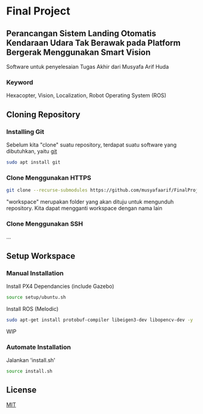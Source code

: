 # Final Project
## Perancangan Sistem Landing Otomatis Kendaraan Udara Tak Berawak pada Platform Bergerak Menggunakan Smart Vision
Software untuk penyelesaian Tugas Akhir dari Musyafa Arif Huda
### Keyword
Hexacopter, Vision, Localization, Robot Operating System (ROS)

## Cloning Repository
### Installing Git
Sebelum kita "clone" suatu repository, terdapat suatu software yang dibutuhkan, yaitu [git](https://git-scm.com/)
```bash
sudo apt install git
```
### Clone Menggunakan HTTPS
```bash
git clone --recurse-submodules https://github.com/musyafaarif/FinalProject.git workspace
```
"workspace" merupakan folder yang akan dituju untuk mengunduh repository. Kita dapat mengganti workspace dengan nama lain
### Clone Menggunakan SSH
...
## Setup Workspace
### Manual Installation
Install PX4 Dependancies (include Gazebo)
```bash
source setup/ubuntu.sh
```
Install ROS (Melodic)
```bash
sudo apt-get install protobuf-compiler libeigen3-dev libopencv-dev -y
```

WIP
### Automate Installation
Jalankan 'install.sh'
```bash
source install.sh
```

## License
[MIT](https://choosealicense.com/licenses/mit/)
